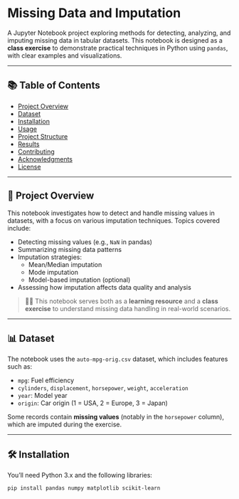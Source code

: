 
# Missing Data and Imputation

A Jupyter Notebook project exploring methods for detecting, analyzing, and imputing missing data in tabular datasets. This notebook is designed as a **class exercise** to demonstrate practical techniques in Python using `pandas`, with clear examples and visualizations.

---

## 📚 Table of Contents

- [Project Overview](#project-overview)
- [Dataset](#dataset)
- [Installation](#installation)
- [Usage](#usage)
- [Project Structure](#project-structure)
- [Results](#results)
- [Contributing](#contributing)
- [Acknowledgments](#acknowledgments)
- [License](#license)

---

## 📘 Project Overview

This notebook investigates how to detect and handle missing values in datasets, with a focus on various imputation techniques. Topics covered include:

- Detecting missing values (e.g., `NaN` in pandas)
- Summarizing missing data patterns
- Imputation strategies:
  - Mean/Median imputation
  - Mode imputation
  - Model-based imputation (optional)
- Assessing how imputation affects data quality and analysis

> 🧑‍🏫 This notebook serves both as a **learning resource** and a **class exercise** to understand missing data handling in real-world scenarios.

---

## 📊 Dataset

The notebook uses the `auto-mpg-orig.csv` dataset, which includes features such as:

- `mpg`: Fuel efficiency
- `cylinders`, `displacement`, `horsepower`, `weight`, `acceleration`
- `year`: Model year
- `origin`: Car origin (1 = USA, 2 = Europe, 3 = Japan)

Some records contain **missing values** (notably in the `horsepower` column), which are imputed during the exercise.

---

## 🛠️ Installation

You’ll need Python 3.x and the following libraries:

```bash
pip install pandas numpy matplotlib scikit-learn
